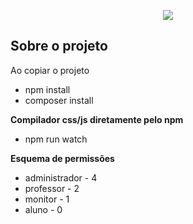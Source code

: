 <p align="center"><img style="max-width:100%;max-height: 200px;" src="https://scontent.fplu1-1.fna.fbcdn.net/v/t1.0-9/426215_3395503243833_1459338326_n.jpg?oh=a04df4b05da9035daa6c5dde331138b8&oe=59EEBAA8"></p>

## Sobre o projeto

Ao copiar o projeto
- npm install
- composer install

**Compilador css/js diretamente pelo npm**
- npm run watch

**Esquema de permissões**
- administrador - 4
- professor - 2
- monitor - 1
- aluno - 0

<!--
  Regras:
  turma
  usuarios
  contato
  monitores
  biblioteca
  portifolio
  galeria
  portifolio
  cobranca
  lista_de_presenca
  forum_da_turma
  posts_do_site
  posts_do_forum
-->
